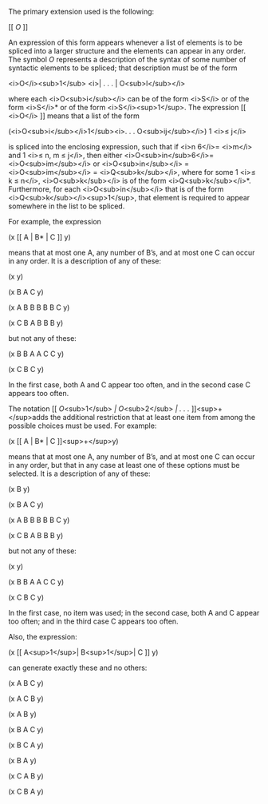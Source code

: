  

The primary extension used is the following: 

[[ *O* ]] 

An expression of this form appears whenever a list of elements is to be spliced into a larger structure and the elements can appear in any order. The symbol *O* represents a description of the syntax of some number of syntactic elements to be spliced; that description must be of the form 

&#60;i&#62;O&#60;/i&#62;&#60;sub&#62;1&#60;/sub&#62; &#60;i&#62;| . . . | O&#60;sub&#62;l&#60;/sub&#62;&#60;/i&#62; 

where each &#60;i&#62;O&#60;sub&#62;i&#60;/sub&#62;&#60;/i&#62; can be of the form &#60;i&#62;S&#60;/i&#62; or of the form &#60;i&#62;S&#60;/i&#62;* or of the form &#60;i&#62;S&#60;/i&#62;&#60;sup&#62;1&#60;/sup&#62;. The expression [[ &#60;i&#62;O&#60;/i&#62; ]] means that a list of the form 

(&#60;i&#62;O&#60;sub&#62;i&#60;/sub&#62;&#60;/i&#62;1&#60;/sub&#62;&#60;i&#62;. . . O&#60;sub&#62;ij&#60;/sub&#62;&#60;/i&#62;) 1 &#60;i&#62;≤ j&#60;/i&#62; 

is spliced into the enclosing expression, such that if &#60;i&#62;n 6&#60;/i&#62;= &#60;i&#62;m&#60;/i&#62; and 1 &#60;i&#62;≤ n, m ≤ j&#60;/i&#62;, then either &#60;i&#62;O&#60;sub&#62;in&#60;/sub&#62;6&#60;/i&#62;= &#60;i&#62;O&#60;sub&#62;im&#60;/sub&#62;&#60;/i&#62; or &#60;i&#62;O&#60;sub&#62;in&#60;/sub&#62;&#60;/i&#62; = &#60;i&#62;O&#60;sub&#62;im&#60;/sub&#62;&#60;/i&#62; = &#60;i&#62;Q&#60;sub&#62;k&#60;/sub&#62;&#60;/i&#62;, where for some 1 &#60;i&#62;≤ k ≤ n&#60;/i&#62;, &#60;i&#62;O&#60;sub&#62;k&#60;/sub&#62;&#60;/i&#62; is of the form &#60;i&#62;Q&#60;sub&#62;k&#60;/sub&#62;&#60;/i&#62;*. Furthermore, for each &#60;i&#62;O&#60;sub&#62;in&#60;/sub&#62;&#60;/i&#62; that is of the form &#60;i&#62;Q&#60;sub&#62;k&#60;/sub&#62;&#60;/i&#62;&#60;sup&#62;1&#60;/sup&#62;, that element is required to appear somewhere in the list to be spliced. 

For example, the expression 

(x [[ A | B\* | C ]] y) 

means that at most one A, any number of B’s, and at most one C can occur in any order. It is a description of any of these: 

(x y) 

(x B A C y) 

(x A B B B B B C y) 

(x C B A B B B y) 

but not any of these: 

(x B B A A C C y) 

(x C B C y) 

In the first case, both A and C appear too often, and in the second case C appears too often. 

The notation [[ *O*&#60;sub&#62;1&#60;/sub&#62; *| O*&#60;sub&#62;2&#60;/sub&#62; *| . . .* ]]&#60;sup&#62;+&#60;/sup&#62;adds the additional restriction that at least one item from among the possible choices must be used. For example: 





(x [[ A | B\* | C ]]&#60;sup&#62;+&#60;/sup&#62;y) 

means that at most one A, any number of B’s, and at most one C can occur in any order, but that in any case at least one of these options must be selected. It is a description of any of these: 

(x B y) 

(x B A C y) 

(x A B B B B B C y) 

(x C B A B B B y) 

but not any of these: 

(x y) 

(x B B A A C C y) 

(x C B C y) 

In the first case, no item was used; in the second case, both A and C appear too often; and in the third case C appears too often. 

Also, the expression: 

(x [[ A&#60;sup&#62;1&#60;/sup&#62;| B&#60;sup&#62;1&#60;/sup&#62;| C ]] y) 

can generate exactly these and no others: 

(x A B C y) 

(x A C B y) 

(x A B y) 

(x B A C y) 

(x B C A y) 

(x B A y) 

(x C A B y) 

(x C B A y) 

